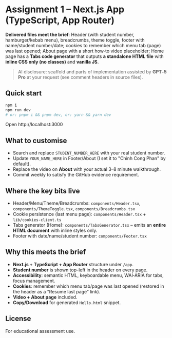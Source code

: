 # Assignment 1 – Next.js App (TypeScript, App Router)

**Delivered files meet the brief**: Header (with student number, hamburger/kebab menu), breadcrumbs, theme toggle, footer with name/student number/date; cookies to remember which menu tab (page) was last opened; About page with a short how‑to video placeholder; Home page has a **Tabs code generator** that outputs **a standalone HTML file** with **inline CSS only (no classes)** and **vanilla JS**.

> AI disclosure: scaffold and parts of implementation assisted by **GPT‑5 Pro** at your request (see comment headers in source files).

## Quick start
```bash
npm i
npm run dev
# or: pnpm i && pnpm dev, or: yarn && yarn dev
```

Open http://localhost:3000

## What to customise
- Search and replace `STUDENT_NUMBER_HERE` with your real student number.
- Update `YOUR_NAME_HERE` in Footer/About (I set it to "Chinh Cong Phan" by default).
- Replace the video on **About** with your actual 3–8 minute walkthrough.
- Commit weekly to satisfy the GitHub evidence requirement.

## Where the key bits live
- Header/Menu/Theme/Breadcrumbs: `components/Header.tsx`, `components/ThemeToggle.tsx`, `components/Breadcrumbs.tsx`
- Cookie persistence (last menu page): `components/Header.tsx` + `lib/cookies-client.ts`
- Tabs generator (Home): `components/TabsGenerator.tsx` – emits an **entire HTML document** with inline styles only.
- Footer with date/name/student number: `components/Footer.tsx`

## Why this meets the brief
- **Next.js + TypeScript + App Router** structure under `/app`.
- **Student number** is shown top-left in the header on every page.
- **Accessibility**: semantic HTML, keyboardable menu, WAI‑ARIA for tabs, focus management.
- **Cookies**: remember which menu tab/page was last opened (restored in the header as a “Resume last page” link).
- **Video + About page** included.
- **Copy/Download** for generated `Hello.html` snippet.

## License
For educational assessment use.
